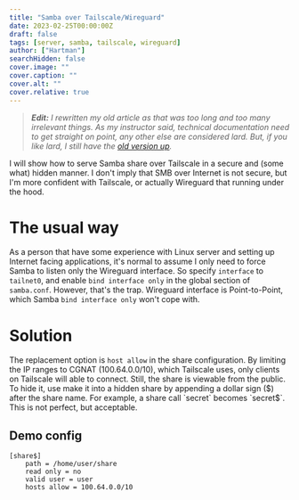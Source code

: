 ```yaml
---
title: "Samba over Tailscale/Wireguard"
date: 2023-02-25T00:00:00Z
draft: false
tags: [server, samba, tailscale, wireguard]
author: ["Hartman"]
searchHidden: false
cover.image: ""
cover.caption: ""
cover.alt: ""
cover.relative: true
---
```

> ***Edit:** I rewritten my old article as that was too long and too many irrelevant things. As my instructor said, technical documentation need to get straight on point, any other else are considered lard. But, if you like lard, I still have the [old version up](../hidden/samba-over-tailscale-wireguard-old.md).*

I will show how to serve Samba share over Tailscale in a secure and (some what) hidden manner. I don't imply that SMB over Internet is not secure, but I'm more confident with Tailscale, or actually Wireguard that running under the hood.

# The usual way
As a person that have some experience with Linux server and setting up Internet facing applications, it's normal to assume I only need to force Samba to listen only the Wireguard interface. So specify `interface` to `tailnet0`, and enable `bind interface only` in the global section of `samba.conf`. However, that's the trap. Wireguard interface is Point-to-Point, which Samba `bind interface only` won't cope with.

# Solution
The replacement option is `host allow` in the share configuration. By limiting the IP ranges to CGNAT (100.64.0.0/10), which Tailscale uses, only clients on Tailscale will able to connect. Still, the share is viewable from the public. To hide it, use make it into a hidden share by appending a dollar sign ($) after the share name. For example, a share call `secret` becomes `secret$`. This is not perfect, but acceptable.

## Demo config
```
[share$]                            
    path = /home/user/share
    read only = no
    valid user = user
    hosts allow = 100.64.0.0/10
```